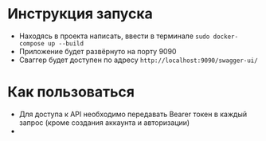 # Инструкция запуска
- Находясь в проекта написать, ввести в терминале ``` sudo docker-compose up --build ```
- Приложение будет развёрнуто на порту 9090
- Сваггер будет доступен по адресу ``` http://localhost:9090/swagger-ui/ ```


# Как пользоваться
- Для доступа к API необходимо передавать Bearer токен в каждый запрос (кроме создания аккаунта и авторизации)
- 
